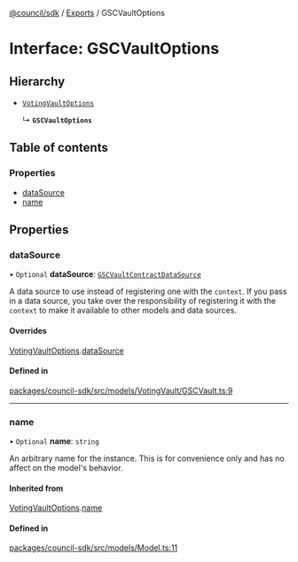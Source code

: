 [@council/sdk](../README.md) / [Exports](../modules.md) / GSCVaultOptions

# Interface: GSCVaultOptions

## Hierarchy

- [`VotingVaultOptions`](VotingVaultOptions.md)

  ↳ **`GSCVaultOptions`**

## Table of contents

### Properties

- [dataSource](GSCVaultOptions.md#datasource)
- [name](GSCVaultOptions.md#name)

## Properties

### dataSource

• `Optional` **dataSource**: [`GSCVaultContractDataSource`](../classes/GSCVaultContractDataSource.md)

A data source to use instead of registering one with the `context`. If you
pass in a data source, you take over the responsibility of registering it
with the `context` to make it available to other models and data sources.

#### Overrides

[VotingVaultOptions](VotingVaultOptions.md).[dataSource](VotingVaultOptions.md#datasource)

#### Defined in

[packages/council-sdk/src/models/VotingVault/GSCVault.ts:9](https://github.com/element-fi/council-monorepo/blob/cfb8869/packages/council-sdk/src/models/VotingVault/GSCVault.ts#L9)

___

### name

• `Optional` **name**: `string`

An arbitrary name for the instance. This is for convenience only and has no
affect on the model's behavior.

#### Inherited from

[VotingVaultOptions](VotingVaultOptions.md).[name](VotingVaultOptions.md#name)

#### Defined in

[packages/council-sdk/src/models/Model.ts:11](https://github.com/element-fi/council-monorepo/blob/cfb8869/packages/council-sdk/src/models/Model.ts#L11)
